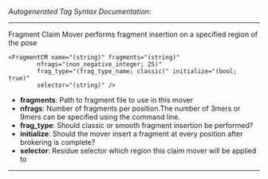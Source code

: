 _Autogenerated Tag Syntax Documentation:_

---
Fragment Claim Mover performs fragment insertion on a specified region of the pose

```
<FragmentCM name="(string)" fragments="(string)"
        nfrags="(non_negative_integer; 25)"
        frag_type="(frag_type_name; classic)" initialize="(bool; true)"
        selector="(string)" />
```

-   **fragments**: Path to fragment file to use in this mover
-   **nfrags**: Number of fragments per position.The number of 3mers or 9mers can be specified using the command line.
-   **frag_type**: Should classic or smooth fragment insertion be performed?
-   **initialize**: Should the mover insert a fragment at every position after brokering is complete?
-   **selector**: Residue selector which region this claim mover will be applied to

---
